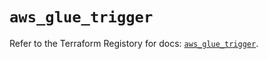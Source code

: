 # `aws_glue_trigger`

Refer to the Terraform Registory for docs: [`aws_glue_trigger`](https://registry.terraform.io/providers/hashicorp/aws/5.10.0/docs/resources/glue_trigger).
